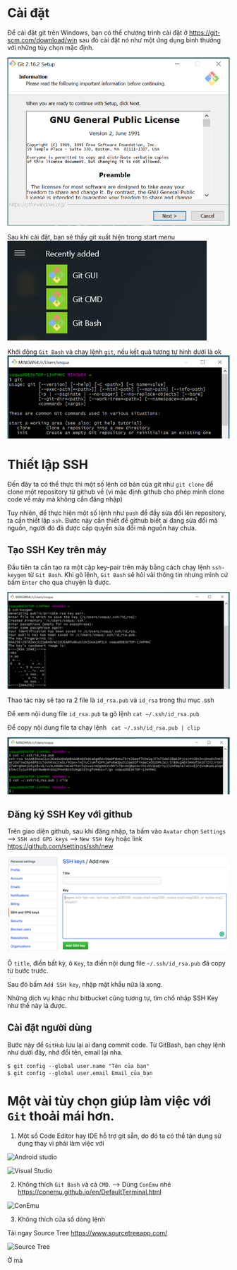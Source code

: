 # Cài đặt
Để cài đặt git trên Windows, bạn có thể chương trình cài đặt ở https://git-scm.com/download/win sau đó cài đặt nó như một ứng dụng bình thường với những tùy chọn mặc định.

![Setup](Images/setup1.png)

Sau khi cài đặt, bạn sẽ thấy git xuất hiện trong start menu
![Setup](Images/setup2.png)

Khởi động `Git Bash` và chạy lệnh `git`, nếu kết quả tương tự hình dưới là ok
![Setup](Images/setup3.png)

# Thiết lập SSH

Đến đây ta có thể thực thi một số lệnh cơ bản của git như `git clone` để clone một repository từ github về (vì mặc định github cho phép mình clone code về máy mà không cần đăng nhập)

Tuy nhiên, để thực hiện một số lệnh như `push` để đẩy sửa đổi lên repository, ta cần thiết lập `ssh`. Bước này cần thiết để github biết ai đang sửa đổi mã nguồn, người đó đã được cấp quyền sửa đổi mã nguồn hay chưa.

## Tạo SSH Key trên máy

Đầu tiên ta cần tạo ra một cặp key-pair trên máy bằng cách chạy lệnh `ssh-keygen` từ `Git Bash`. Khi gõ lệnh, `Git Bash` sẽ hỏi vài thông tin nhưng mình cứ bấm `Enter` cho qua chuyện là được.

![Setup](Images/setup4.png)

Thao tác này sẽ tạo ra 2 file là `id_rsa.pub` và `id_rsa` trong thư mục .ssh

Để xem nội dung file `id_rsa.pub` ta gõ lệnh  `cat ~/.ssh/id_rsa.pub`

Để copy nội dung file ta chạy lệnh ` cat ~/.ssh/id_rsa.pub | clip`

![Setup](Images/setup6.png)

## Đăng ký SSH Key với github

Trên giao diện github, sau khi đăng nhập, ta bấm vào `Avatar` chọn `Settings` --> `SSH and GPG keys` --> `New SSH Key` hoặc link https://github.com/settings/ssh/new

![Setup](Images/setup7.png)

Ô `title`, điền bất kỳ, ô `Key`, ta điền nội dung file `~/.ssh/id_rsa.pub` đã copy từ bước trước. 

Sau đó bấm `Add SSH key`, nhập mật khẩu nữa là xong.

Những dịch vụ khác như bitbucket cũng tương tự, tìm chổ nhập SSH Key như thế này là được.

## Cài đặt người dùng

Bước này để `GitHub` lưu lại ai đang commit code. Từ GitBash, bạn chạy lệnh như dưới đây, nhớ đổi tên, email lại nha.

```
$ git config --global user.name "Tên của bạn"
$ git config --global user.email Email_của_bạn
```

# Một vài tùy chọn giúp làm việc với `Git` thoải mái hơn.

1. Một số Code Editor hay IDE hỗ trợ git sẵn, do đó ta có thể tận dụng sử dụng thay vì phải làm việc với 

![Android studio](https://javapapers.com/wp-content/uploads/2015/07/GitCommit.jpg)

![Visual Studio](https://qph.fs.quoracdn.net/main-qimg-711c91f3f9dfb1621b8312213e5f38be)

2. Không thích `Git Bash` và cả `CMD`. 
--> Dùng `ConEmu` nhé https://conemu.github.io/en/DefaultTerminal.html

![ConEmu](https://conemu.github.io/img/ConEmu-Maximus5.png)

3. Không thích cửa sổ dòng lệnh

Tải ngay Source Tree https://www.sourcetreeapp.com/

![Source Tree](https://www.sourcetreeapp.com/dam/jcr:580c367b-c240-453d-aa18-c7ced44324f9/hero-mac-screenshot.png?cdnVersion=kq)

Ờ mà



